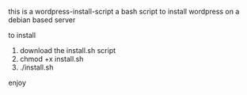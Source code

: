 this is a wordpress-install-script
a bash script to install wordpress on a debian based server


to install 
1) download the install.sh script
2) chmod +x install.sh
3) ./install.sh

enjoy
